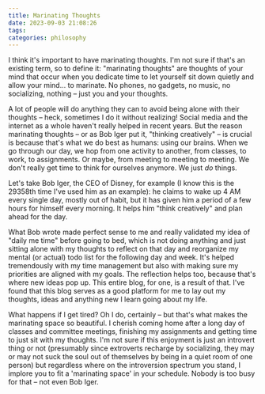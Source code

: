 ```yaml
---
title: Marinating Thoughts
date: 2023-09-03 21:08:26
tags:
categories: philosophy
---
```


I think it's important to have marinating thoughts. I'm not sure if that's an existing term, so to define it: "marinating thoughts" are thoughts of your mind that occur when you dedicate time to let yourself sit down quietly and allow your mind... to marinate. No phones, no gadgets, no music, no socializing, nothing – just you and your thoughts.

A lot of people will do anything they can to avoid being alone with their thoughts – heck, sometimes I do it without realizing! Social media and the internet as a whole haven't really helped in recent years. But the reason marinating thoughts – or as Bob Iger put it, "thinking creatively" – is crucial is because that's what we do best as humans: using our brains. When we go through our day, we hop from one activity to another, from classes, to work, to assignments. Or maybe, from meeting to meeting to meeting. We don't really get time to think for ourselves anymore. We just *do* things.

Let's take Bob Iger, the CEO of Disney, for example (I know this is the 29358th time I've used him as an example): he claims to wake up 4 AM every single day, mostly out of habit, but it has given him a period of a few hours for himself every morning. It helps him "think creatively" and plan ahead for the day. 

What Bob wrote made perfect sense to me and really validated my idea of "daily me time" before going to bed, which is not doing anything and just sitting alone with my thoughts to reflect on that day and reorganize my mental (or actual) todo list for the following day and week. It's helped tremendously with my time management but also with making sure my priorities are aligned with my goals. The reflection helps too, because that's where new ideas pop up. This entire blog, for one, is a result of that. I've found that this blog serves as a good platform for me to lay out my thoughts, ideas and anything new I learn going about my life. 

What happens if I get tired? Oh I do, certainly – but that's what makes the marinating space so beautiful. I cherish coming home after a long day of classes and committee meetings, finishing my assignments and getting time to just sit with my thoughts. I'm not sure if this enjoyment is just an introvert thing or not (presumably since extroverts recharge by socializing, they may or may not suck the soul out of themselves by being in a quiet room of one person) but regardless where on the introversion spectrum you stand, I implore you to fit a 'marinating space' in your schedule. Nobody is too busy for that – not even Bob Iger.